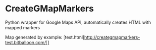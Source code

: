 # CreateGMapMarkers
Python wrapper for Google Maps API, automatically creates HTML with mapped markers

Map generated by example: [test.html[http://creategmapmarkers-test.bitballoon.com/]]
